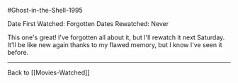 #Ghost-in-the-Shell-1995

Date First Watched:  Forgotten
Dates Rewatched:  Never

This one's great!  I've forgotten all about it, but I'll rewatch it next Saturday.  It'll be like new again thanks to my flawed memory, but I know I've seen it before.

---
Back to [[Movies-Watched]]